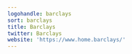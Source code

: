 ```yaml
---
logohandle: barclays
sort: barclays
title: Barclays
twitter: Barclays
website: 'https://www.home.barclays/'
---
```

